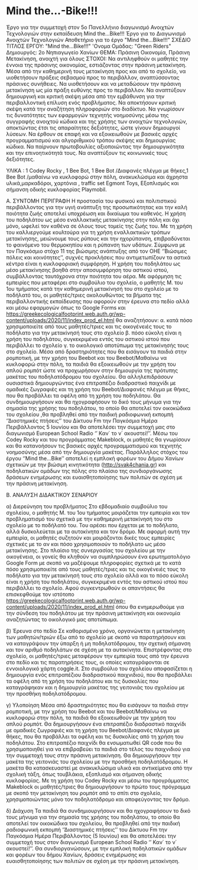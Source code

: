 # Mind the...-Bike!!!
Έργο για την συμμετοχή στον  5ο Πανελλήνιο διαγωνισμό Ανοιχτών Τεχνολογιών  στην εκπαίδευση 
Μind the…Bike!!! 
Έργο για το Διαγωνισμό Ανοιχτών Τεχνολογιών
Αποθετήριο για το έργο "Mind the…Βike!!!"
ΣΧΕΔΙΟ ΤΙΤΛΟΣ ΕΡΓΟΥ: "Mind the…Bike!!!"
'Ονομα Ομάδας: "Green Riders"   
Δημιουργός:  2ο Νηπιαγωγείο Χανίων
ΘΕΜΑ: Πράσινη Οικονομία, Πράσινη Μετακίνηση, ανοιχτή για όλους
ΣΤΟΧΟΙ: 
Να αντιληφθούν οι μαθητές την έννοια της πράσινης οικονομίας, εστιάζοντας στην πράσινη μετακίνηση. Μέσα από την καθημερινή τους μετακίνηση προς και από το σχολείο, να υιοθετήσουν πράξεις σεβασμού προς το περιβάλλον, αναπτύσσοντας πράσινες συνήθειες. Να υιοθετήσουν και να μεταδώσουν την πράσινη μετακίνηση ως μία πράξη ευθύνης προς το περιβάλλον. Να αναπτύξουν δημιουργική και κριτική σκέψη μέσα από την εμβάθυνση για την περιβαλλοντική επίλυση ενός προβλήματος. Να αποκτήσουν κριτική σκέψη κατά την αναζήτηση πληροφοριών στο διαδίκτυο. Να γνωρίσουν τις δυνατότητες των εφαρμογών τεχνητής νοημοσύνης μέσω της συγγραφής ανοιχτού κώδικα και της χρήσης των ανοιχτών τεχνολογιών, αποκτώντας έτσι τις  απαραίτητες δεξιότητες, ώστε γίνουν δημιουργοί λύσεων. Να έρθουν σε επαφή και να εξοικειωθούν με βασικές αρχές προγραμματισμού και αλγοριθμικού τρόπου σκέψης και δημιουργίας κώδικα. Να παίρνουν πρωτοβουλίες αξιοποιώντας την δημιουργικότητα και την επινοητικότητά τους. Να αναπτύξουν τις κοινωνικές τους δεξιότητες. 

ΥΛΙΚΑ : 1 Codey Rocky , 1 Bee Bot, 1 Bee Bot /Διαφανές πλέγμα με θήκες,1 Bee Bot /μαθαίνω να κυκλοφορώ στην πόλη, ανακυκλώσιμα και άχρηστα υλικά,μαρκαδόροι, χαρτόνια , traffic set Egmont Toys, Εξοπλισμός και σήμανση οδικής κυκλοφορίας Playmobil.

Α. ΣΥΝΤΟΜΗ ΠΕΡΙΓΡΑΦΗ
Η προστασία του φυσικού και πολιτιστικού περιβάλλοντος για την υγιή ανάπτυξη της προσωπικότητας και την καλή ποιότητα ζωής αποτελεί υποχρέωση  και δικαίωμα του καθενός. Η  χρήση του ποδηλάτου ως μέσο εναλλακτικής μετακίνησης στην πόλη και όχι μόνο, ωφελεί τον καθένα σε όλους τους τομείς της ζωής του. Με τη χρήση του καλλιεργούμε κουλτούρα για τη χρήση εναλλακτικών τρόπων μετακίνησης, μειώνουμε τους ρύπους και την ηχορύπανση, επιβραδύνεται το φαινόμενο του θερμοκηπίου και η ρύπανση των υδάτων. Σύμφωνα με τον Παγκόσμιο στόχο 11 της βιώσιμης ανάπτυξης από τον ΟΗΕ ‘’Βιώσιμες πόλεις και κοινότητες’’, συχνές προκλήσεις που αντιμετωπίζουν τα αστικά κέντρα είναι η κυκλοφοριακή συμφόρηση. Η χρήση του ποδηλάτου ως μέσο μετακίνησης βοηθά στην αποσυμφόρηση του αστικού ιστού, συμβάλλοντας ταυτόχρονα στην ποιότητα του αέρα.
Με αφόρμηση τις εμπειρίες που μεταφέρει στο συμβούλιο του σχολείο, ο μαθητής Μ. του 1ου τμήματος κατά την καθημερινή μετακίνησή του στο σχολείο με το ποδήλατό του, οι μαθητές/τριες ακολουθώντας τα βήματα της περιβαλλοντικής εκπαίδευσης που αφορούν στην έρευνα στο πεδίο αλλά και μέσω εφαρμογών όπως το Google Forms και https://greekecologicalfootprint.web.auth.gr/wp-content/uploads/2020/11/index_prod_el.html θα αναζητήσουν:
α. κατά πόσο χρησιμοποιείτε από τους μαθητές/τριες και τις οικογένειές τους το ποδήλατο για την μετακίνησή τους στο σχολείο 
β. πόσο εύκολη είναι η χρήση του ποδηλάτου, συγκεκριμένα εντός του αστικού ιστού που περιβάλλει το σχολείο 
γ. το οικολογικό αποτύπωμα της μετακίνησής τους στο σχολείο. 
Μέσα από δραστηριότητες που θα εισάγουν τα παιδιά στην ρομποτική, με την χρήση του Beebot και του Βeebot/Μαθαίνω να κυκλοφορώ στην πόλη, τα παιδιά θα εξοικειωθούν με την χρήση του απλού ρομπότ ώστε να προχωρήσουν στην δημιουργία της πρότυπης μακέτας του ποδηλατόδρομου του σχολείου. Θα αλληλεπιδράσουν ουσιαστικά  δημιουργώντας ένα επιτραπέζιο διαδραστικό παιχνίδι με ομαδικές ζωγραφιές και τη χρήση του Beebot/Διαφανές πλέγμα με θήκες, που θα προβάλλει τα οφέλη από τη χρήση του ποδηλάτου. Θα συνδημιουργήσουν και θα ηχογραφήσουν το δικό τους μήνυμα για την σημασία της χρήσης του ποδηλάτου, το οποίο θα αποτελεί τον οικοκώδικα του σχολείου ,θα προβληθεί από την παιδική ραδιοφωνική εκπομπή ‘’Διαστημικές πτήσεις’’ του Δίκτυου Fm την Παγκόσμια Ημέρα Περιβάλλοντος 5 Ιουνίου και θα αποτελέσει την συμμετοχή μας στο διαγωνισμό European School Radio ‘’ Καν΄ το ν΄ ακουστεί!’’. Μέσω του Codey Rocky και του προγράμματος Makeblock, οι μαθητές θα γνωρίσουν και θα κατανοήσουν τις βασικές αρχές προγραμματισμού και τεχνητής νοημοσύνης μέσα από την δημιουργία μακέτας. Παράλληλος στόχος του έργου ‘’Mind the…Bike’’ αποτελεί η εμπλοκή φορέων του Δήμου Χανίων σχετικών με την βιώσιμη κινητικότητα (http://svak4chania.gr) και ποδηλατικών ομάδων της πόλης στο πλαίσιο της συνδιοργάνωσης δράσεων ενημέρωσης και ευαισθητοποίησης των πολιτών σε σχέση με την πράσινη μετακίνηση.

Β. ΑΝΑΛΥΣΗ ΔΙΔΑΚΤΙΚΟΥ ΣΕΝΑΡΙΟΥ

 α)  Διερεύνηση του προβλήματος 
Στο εβδομαδιαίο συμβούλιο του σχολείου, ο μαθητής Μ. του 1ου τμήματος μοιράζεται την εμπειρία και τον προβληματισμό του σχετικά με την καθημερινή μετακίνησή του στο σχολείο με το ποδήλατό του. Του αρέσει που έρχεται με το ποδήλατο, αλλά δυσκολεύεται με τα αυτοκίνητα και τον δρόμο. Με αφορμή αυτή την εμπειρία, οι μαθητές συζητούν και μοιράζονται δικές τους εμπειρίες σχετικές με το αν και πόσο χρησιμοποιούν το ποδήλατο ως μέσο μετακίνησης. Στο πλαίσιο της συνεργασίας του σχολείου με την οικογένεια, οι γονείς θα κληθούν να συμπληρώσουν ένα ερωτηματολόγιο Google Form με σκοπό να μαζέψουμε πληροφορίες σχετικά με το κατά πόσο χρησιμοποιείτε από τους μαθητές/τριες και τις οικογένειές τους το ποδήλατο για την μετακίνησή τους στο σχολείο αλλά και το πόσο εύκολη είναι η χρήση του ποδηλάτου, συγκεκριμένα εντός του αστικού ιστού που περιβάλλει το σχολείο. 
Αφού συγκεντρωθούν οι απαντήσεις θα επισκεφθούμε τον ιστότοπο https://greekecologicalfootprint.web.auth.gr/wp-content/uploads/2020/11/index_prod_el.html  όπου θα ενημερωθούμε για την σύνδεση του ποδηλάτου με την πράσινη μετακίνηση και οικονομία αναζητώντας το οικολογικό μας αποτύπωμα.

β) Έρευνα στο πεδίο
Σε καθορισμένο χρόνο, οργανώνεται η μετακίνηση των  μαθητών/τριών έξω από το σχολείο με σκοπό να παρατηρήσουν και να καταγράψουν την ύπαρξη ή μη ποδηλατόδρομου, την σχετική σήμανση και τον αριθμό ποδηλάτων σε σχέση με τα αυτοκίνητα. Επιστρέφοντας στο σχολείο, οι μαθητές/τριες μεταφέρουν την εμπειρία τους από την έρευνα στο πεδίο και τις παρατηρήσεις τους, οι οποίες καταγράφονται σε εννοιολογικό χάρτη coggle.it. Στο συμβούλιο του σχολείου αποφασίζεται η δημιουργία ενός επιτραπέζιου διαδραστικού παιχνιδιού, που θα προβάλλει τα οφέλη από τη χρήση του ποδηλάτου και τις δυσκολίες που καταγράφηκαν και  η δημιουργία μακέτας της γειτονιάς του σχολείου με την προσθήκη ποδηλατόδρομου.

γ) Υλοποίηση
Μέσα από δραστηριότητες που θα εισάγουν τα παιδιά στην ρομποτική, με την χρήση του Beebot και του Βeebot/Μαθαίνω να κυκλοφορώ στην πόλη, τα παιδιά θα εξοικειωθούν με την χρήση του απλού ρομπότ. Θα δημιουργήσουν ένα επιτραπέζιο διαδραστικό παιχνίδι με ομαδικές ζωγραφιές και τη χρήση του Beebot/Διαφανές πλέγμα με θήκες, που θα προβάλλει τα οφέλη και τις δυσκολίες από τη χρήση του ποδηλάτου. Στο επιτραπέζιο παιχνίδι θα ενσωματωθεί QR code που θα χρησιμοποιηθεί για να επιβραβεύει τα παιδιά στο τέλος του παιχνιδιού για την συμμετοχή τους στην πράσινη μετακίνηση. Θα δημιουργήσουν την μακέτα της γειτονιάς του σχολείου με την προσθήκη ποδηλατόδρομου. Η μακέτα θα κατασκευαστεί με ανακυκλώσιμα υλικά και αντικείμενα από την σχολική τάξη, όπως τουβλάκια, εξοπλισμό και σήμανση οδικής κυκλοφορίας. Με τη χρήση  του Codey Rocky και μέσω του προγράμματος Makeblock οι μαθητές/τριες θα δημιουργήσουν το πρώτο τους πρόγραμμα με σκοπό την μετακίνηση του ρομπότ από το σπίτι στο σχολείο, χρησιμοποιώντας μόνο τον ποδηλατόδρομο και αποφεύγοντας τον δρόμο.

δ) Διάχυση 
Τα παιδιά θα συνδημιουργήσουν και θα ηχογραφήσουν το δικό τους μήνυμα για την σημασία της χρήσης του ποδηλάτου, το οποίο θα αποτελεί τον οικοκώδικα του σχολείου, θα προβληθεί από την παιδική ραδιοφωνική εκπομπή ‘’Διαστημικές πτήσεις’’ του Δίκτυου Fm την Παγκόσμια Ημέρα Περιβάλλοντος (5 Ιουνίου) και θα αποτελέσει την συμμετοχή τους στον διαγωνισμό European School Radio ‘’ Καν΄ το ν΄ ακουστεί!’’. Θα συνδιοργανώσουν, με την εμπλοκή ποδηλατικών ομάδων και φορέων του δήμου Χανίων, δράσεις ενημέρωσης και ευαισθητοποίησης των πολιτών σε σχέση με την πράσινη μετακίνηση.










